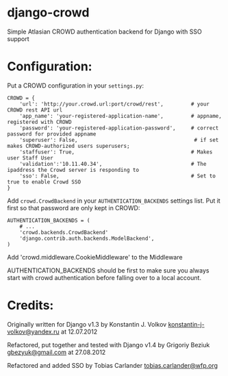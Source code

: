 django-crowd
============
Simple Atlasian CROWD authentication backend for Django with SSO support



Configuration:
==============
Put a CROWD configuration in your `settings.py`:


```
CROWD = {
    'url': 'http://your.crowd.url:port/crowd/rest',         # your CROWD rest API url
    'app_name': 'your-registered-application-name',         # appname, registered with CROWD
    'password': 'your-registered-application-password',     # correct password for provided appname
    'superuser': False,                                      # if set makes CROWD-authorized users superusers;
    'staffuser': True,                                      # Makes user Staff User
    'validation':'10.11.40.34',                             # The ipaddress the Crowd server is responding to
    'sso': False,                                           # Set to true to enable Crowd SSO
}
```


Add `crowd.CrowdBackend` in your `AUTHENTICATION_BACKENDS` settings list.
Put it first so that password are only kept in CROWD:

```
AUTHENTICATION_BACKENDS = (
    # ...
    'crowd.backends.CrowdBackend'
    'django.contrib.auth.backends.ModelBackend',
)
```


Add     'crowd.middleware.CookieMiddleware' to the Middleware 

AUTHENTICATION_BACKENDS should be first to make sure you always start with crowd authentication before falling over to
a local account.

Credits:
========

Originally written for Django v1.3 by Konstantin J. Volkov <konstantin-j-volkov@yandex.ru> at 12.07.2012

Refactored, put together and tested with Django v1.4 by Grigoriy Beziuk <gbezyuk@gmail.com> at 27.08.2012

Refactored and added SSO by Tobias Carlander <tobias.carlander@wfp.org>
